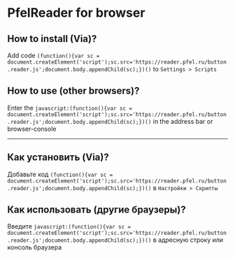 # PfelReader for browser

## How to install (Via)?
Add code `(function(){var sc = document.createElement('script');sc.src='https://reader.pfel.ru/button.reader.js';document.body.appendChild(sc);})()` to `Settings > Scripts`

## How to use (other browsers)?
Enter the `javascript:(function(){var sc = document.createElement('script');sc.src='https://reader.pfel.ru/button.reader.js';document.body.appendChild(sc);})()` in the address bar or browser-console
***

## Как установить (Via)?
Добавьте код `(function(){var sc = document.createElement('script');sc.src='https://reader.pfel.ru/button.reader.js';document.body.appendChild(sc);})()` в `Настройки > Скрипты`


## Как использовать (другие браузеры)?
Введите `javascript:(function(){var sc = document.createElement('script');sc.src='https://reader.pfel.ru/button.reader.js';document.body.appendChild(sc);})()` в адресную строку или консоль браузера
